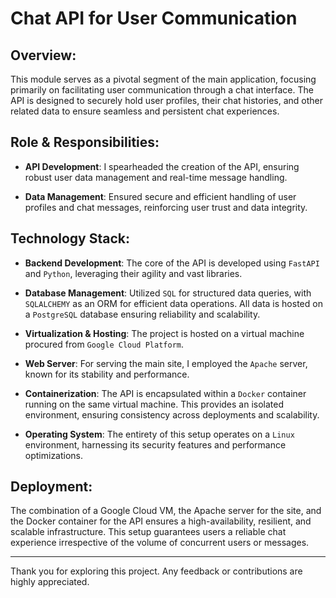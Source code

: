 # Chat API for User Communication

## Overview:

This module serves as a pivotal segment of the main application, focusing primarily on facilitating user communication through a chat interface. The API is designed to securely hold user profiles, their chat histories, and other related data to ensure seamless and persistent chat experiences.

## Role & Responsibilities:

- **API Development**: I spearheaded the creation of the API, ensuring robust user data management and real-time message handling.

- **Data Management**: Ensured secure and efficient handling of user profiles and chat messages, reinforcing user trust and data integrity.

## Technology Stack:

- **Backend Development**: The core of the API is developed using `FastAPI` and `Python`, leveraging their agility and vast libraries.

- **Database Management**: Utilized `SQL` for structured data queries, with `SQLALCHEMY` as an ORM for efficient data operations. All data is hosted on a `PostgreSQL` database ensuring reliability and scalability.

- **Virtualization & Hosting**: The project is hosted on a virtual machine procured from `Google Cloud Platform`. 

- **Web Server**: For serving the main site, I employed the `Apache` server, known for its stability and performance.

- **Containerization**: The API is encapsulated within a `Docker` container running on the same virtual machine. This provides an isolated environment, ensuring consistency across deployments and scalability.

- **Operating System**: The entirety of this setup operates on a `Linux` environment, harnessing its security features and performance optimizations.

## Deployment:

The combination of a Google Cloud VM, the Apache server for the site, and the Docker container for the API ensures a high-availability, resilient, and scalable infrastructure. This setup guarantees users a reliable chat experience irrespective of the volume of concurrent users or messages.

---

Thank you for exploring this project. Any feedback or contributions are highly appreciated.
